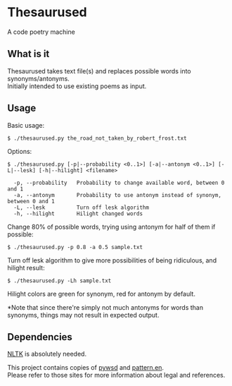Thesaurused
===========
A code poetry machine

## What is it
Thesaurused takes text file(s) and replaces possible words into synonyms/antonyms.  
Initially intended to use existing poems as input.

## Usage
Basic usage:

	$ ./thesaurused.py the_road_not_taken_by_robert_frost.txt

Options:

	$ ./thesaurused.py [-p|--probability <0..1>] [-a|--antonym <0..1>] [-L|--lesk] [-h|--hilight] <filename>

	  -p, --probability   Probability to change available word, between 0 and 1
	  -a, --antonym       Probability to use antonym instead of synonym, between 0 and 1
	  -L, --lesk          Turn off lesk algorithm
	  -h, --hilight       Hilight changed words

Change 80% of possible words, trying using antonym for half of them if possible:

	$ ./thesaurused.py -p 0.8 -a 0.5 sample.txt

Turn off lesk algorithm to give more possibilities of being ridiculous, and hilight result:

	$ ./thesaurused.py -Lh sample.txt

Hilight colors are green for synonym, red for antonym by default.

*Note that since there're simply not much antonyms for words than synonyms, things may not result in expected output.

## Dependencies
[NLTK](http://www.nltk.org/install.html) is absolutely needed.

This project contains copies of [pywsd](https://github.com/alvations/pywsd) and [pattern.en](http://www.clips.ua.ac.be/pages/pattern-en).  
Please refer to those sites for more information about legal and references.